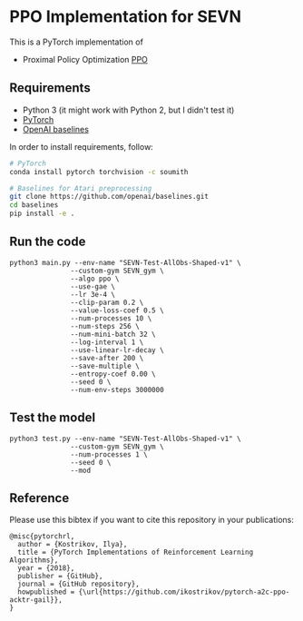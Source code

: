 # PPO Implementation for SEVN

This is a PyTorch implementation of
* Proximal Policy Optimization [PPO](https://arxiv.org/pdf/1707.06347.pdf)

## Requirements

* Python 3 (it might work with Python 2, but I didn't test it)
* [PyTorch](http://pytorch.org/)
* [OpenAI baselines](https://github.com/openai/baselines)

In order to install requirements, follow:
```bash
# PyTorch
conda install pytorch torchvision -c soumith

# Baselines for Atari preprocessing
git clone https://github.com/openai/baselines.git
cd baselines
pip install -e .

```

## Run the code
```
python3 main.py --env-name "SEVN-Test-AllObs-Shaped-v1" \
               --custom-gym SEVN_gym \
               --algo ppo \
               --use-gae \
               --lr 3e-4 \
               --clip-param 0.2 \
               --value-loss-coef 0.5 \
               --num-processes 10 \
               --num-steps 256 \
               --num-mini-batch 32 \
               --log-interval 1 \
               --use-linear-lr-decay \
               --save-after 200 \
               --save-multiple \
               --entropy-coef 0.00 \
               --seed 0 \
               --num-env-steps 3000000
```

## Test the model
```
python3 test.py --env-name "SEVN-Test-AllObs-Shaped-v1" \
               --custom-gym SEVN_gym \
               --num-processes 1 \
               --seed 0 \
               --mod
```
## Reference
Please use this bibtex if you want to cite this repository in your publications:

    @misc{pytorchrl,
      author = {Kostrikov, Ilya},
      title = {PyTorch Implementations of Reinforcement Learning Algorithms},
      year = {2018},
      publisher = {GitHub},
      journal = {GitHub repository},
      howpublished = {\url{https://github.com/ikostrikov/pytorch-a2c-ppo-acktr-gail}},
    }

